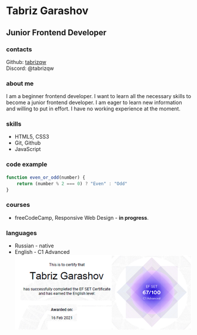 # Tabriz Garashov

## Junior Frontend Developer

### contacts

Github: [tabrizqw](https://github.com/tabrizqw)  
Discord: @tabrizqw

### about me

I am a beginner frontend developer. I want to learn all the necessary skills to become a junior frontend developer.  I am eager to learn new information and willing to put in effort. I have no working experience at the moment.

### skills

- HTML5, CSS3
- Git, Github
- JavaScript

### code example

```js
function even_or_odd(number) {
    return (number % 2 === 0) ? "Even" : "Odd"
}

```

### courses

- freeCodeCamp, Responsive Web Design - **in progress**.

### languages

- Russian - native
- English - C1 Advanced  
![efset_certificate](images/efset_cetificate.png)
